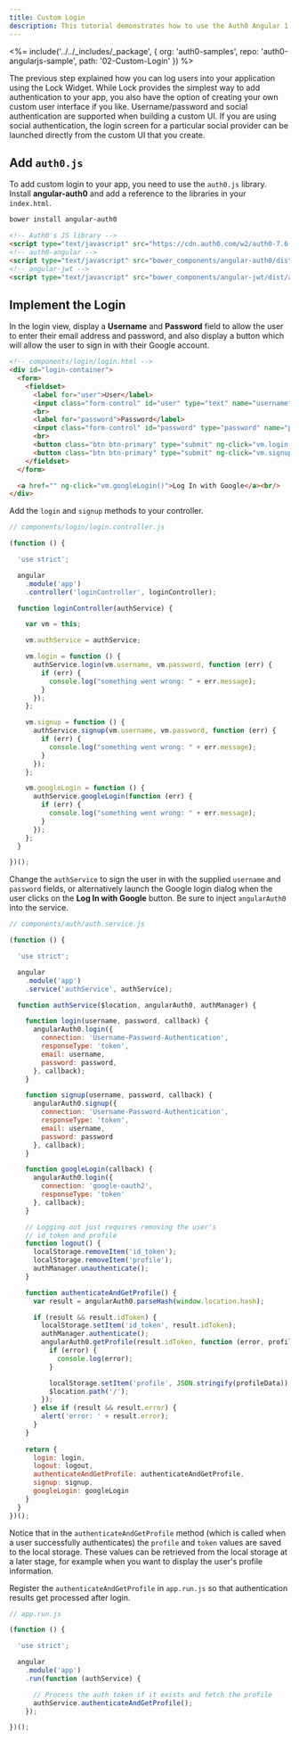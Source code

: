```yaml
---
title: Custom Login
description: This tutorial demonstrates how to use the Auth0 Angular 1.x SDK to add authentication and authorization to your mobile app.
---
```


<%= include('../../_includes/_package', {
  org: 'auth0-samples',
  repo: 'auth0-angularjs-sample',
  path: '02-Custom-Login'
}) %>

The previous step explained how you can log users into your application using the Lock Widget. While Lock provides the simplest way to add authentication to your app, you also have the option of creating your own custom user interface if you like. Username/password and social authentication are supported when building a custom UI. If you are using social authentication, the login screen for a particular social provider can be launched directly from the custom UI that you create.

## Add `auth0.js`

To add custom login to your app, you need to use the `auth0.js` library. Install **angular-auth0** and add a reference to the libraries in your `index.html`.

```bash
bower install angular-auth0
```

```html
<!-- Auth0's JS library -->
<script type="text/javascript" src="https://cdn.auth0.com/w2/auth0-7.6.min.js"></script>
<!-- auth0-angular -->
<script type="text/javascript" src="bower_components/angular-auth0/dist/angular-auth0.js"></script>
<!-- angular-jwt -->
<script type="text/javascript" src="bower_components/angular-jwt/dist/angular-jwt.js"></script>
```

## Implement the Login

In the login view, display a **Username** and **Password** field to allow the user to enter their email address and password, and also display a button which will allow the user to sign in with their Google account.

```html
<!-- components/login/login.html -->
<div id="login-container">
  <form>
    <fieldset>
      <label for="user">User</label>
      <input class="form-control" id="user" type="text" name="username" ng-model="vm.username" />
      <br>
      <label for="password">Password</label>
      <input class="form-control" id="password" type="password" name="password" ng-model="vm.password" />
      <br>
      <button class="btn btn-primary" type="submit" ng-click="vm.login()">Log In</button>
      <button class="btn btn-primary" type="submit" ng-click="vm.signup()">Sign Up</button>
    </fieldset>
  </form>

  <a href="" ng-click="vm.googleLogin()">Log In with Google</a><br/>
</div>
```

Add the `login` and `signup` methods to your controller.

```js
// components/login/login.controller.js

(function () {

  'use strict';

  angular
    .module('app')
    .controller('loginController', loginController);

  function loginController(authService) {

    var vm = this;

    vm.authService = authService;

    vm.login = function () {
      authService.login(vm.username, vm.password, function (err) {
        if (err) {
          console.log("something went wrong: " + err.message);
        }
      });
    };

    vm.signup = function () {
      authService.signup(vm.username, vm.password, function (err) {
        if (err) {
          console.log("something went wrong: " + err.message);
        }
      });
    };

    vm.googleLogin = function () {
      authService.googleLogin(function (err) {
        if (err) {
          console.log("something went wrong: " + err.message);
        }
      });
    };
  }

})();
```

Change the `authService` to sign the user in with the supplied `username` and `password` fields, or alternatively launch the Google login dialog when the user clicks on the **Log In with Google** button. Be sure to inject `angularAuth0` into the service.

```js
// components/auth/auth.service.js

(function () {

  'use strict';

  angular
    .module('app')
    .service('authService', authService);

  function authService($location, angularAuth0, authManager) {

    function login(username, password, callback) {
      angularAuth0.login({
        connection: 'Username-Password-Authentication',
        responseType: 'token',
        email: username,
        password: password,
      }, callback);
    }

    function signup(username, password, callback) {
      angularAuth0.signup({
        connection: 'Username-Password-Authentication',
        responseType: 'token',
        email: username,
        password: password
      }, callback);
    }

    function googleLogin(callback) {
      angularAuth0.login({
        connection: 'google-oauth2',
        responseType: 'token'
      }, callback);
    }

    // Logging out just requires removing the user's
    // id_token and profile
    function logout() {
      localStorage.removeItem('id_token');
      localStorage.removeItem('profile');
      authManager.unauthenticate();
    }

    function authenticateAndGetProfile() {
      var result = angularAuth0.parseHash(window.location.hash);

      if (result && result.idToken) {
        localStorage.setItem('id_token', result.idToken);
        authManager.authenticate();
        angularAuth0.getProfile(result.idToken, function (error, profileData) {
          if (error) {
            console.log(error);
          }

          localStorage.setItem('profile', JSON.stringify(profileData));
          $location.path('/');
        });
      } else if (result && result.error) {
        alert('error: ' + result.error);
      }
    }
    
    return {
      login: login,
      logout: logout,
      authenticateAndGetProfile: authenticateAndGetProfile,
      signup: signup,
      googleLogin: googleLogin
    }
  }
})();
```

Notice that in the `authenticateAndGetProfile` method (which is called when a user successfully authenticates) the `profile` and `token` values are saved to the local storage. These values can be retrieved from the local storage at a later stage, for example when you want to display the user's profile information.

Register the `authenticateAndGetProfile` in `app.run.js` so that authentication results get processed after login.

```js
// app.run.js

(function () {

  'use strict';

  angular
    .module('app')
    .run(function (authService) {

      // Process the auth token if it exists and fetch the profile
      authService.authenticateAndGetProfile();
    });

})();
```
